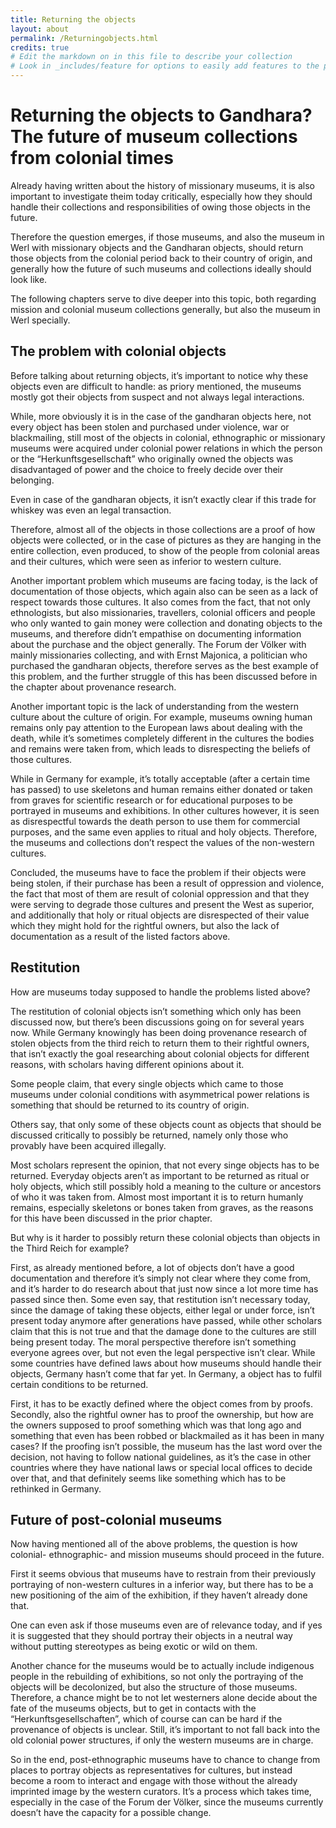 ```yaml
---
title: Returning the objects
layout: about
permalink: /Returningobjects.html
credits: true
# Edit the markdown on in this file to describe your collection
# Look in _includes/feature for options to easily add features to the page
---
```


# Returning the objects to Gandhara? The future of museum collections from colonial times
Already having written about the history of missionary museums, it is also important to investigate theim today critically, especially how they should handle their collections and responsibilities of owing those objects in the future. 

Therefore the question emerges, if those museums, and also the museum in Werl with missionary objects and the Gandharan objects, should return those objects from the colonial period back to their country of origin, and generally how the future of such museums and collections ideally should look like. 

The following chapters serve to dive deeper into this topic, both regarding mission and colonial museum collections generally, but also the museum in Werl specially. 

## The problem with colonial objects 
Before talking about returning objects, it’s important to notice why these objects even are difficult to handle: as priory mentioned, the museums mostly got their objects from suspect and not always legal interactions. 

While, more obviously it is in the case of the gandharan objects here, not every object has been stolen and purchased under violence, war or blackmailing, still most of the objects in colonial, ethnographic or missionary museums were acquired under colonial power relations in which the person or the “Herkunftsgesellschaft” who originally owned the objects was disadvantaged of power and the choice to freely decide over their belonging. 

Even in case of the gandharan objects, it isn’t exactly clear if this trade for whiskey was even an legal transaction. 

Therefore, almost all of the objects in those collections are a proof of how objects were collected, or in the case of pictures as they are hanging in the entire collection, even produced, to show of the people from colonial areas and their cultures, which were seen as inferior to western culture. 

Another important problem which museums are facing today, is the lack of documentation of those objects, which again also can be seen as a lack of respect towards those cultures. It also comes from the fact, that not only ethnologists, but also missionaries, travellers, colonial officers and people who only wanted to gain money were collection and donating objects to the museums, and therefore didn’t empathise on documenting information about the purchase and the object generally. The Forum der Völker with mainly missionaries collecting, and with Ernst Majonica, a politician who purchased the gandharan objects, therefore serves as the best example of this problem, and the further struggle of this has been discussed before in the chapter about provenance research.

Another important topic is the lack of understanding from the western culture about the culture of origin. For example, museums owning human remains only pay attention to the European laws about dealing with the death, while it’s sometimes completely different in the cultures the bodies and remains were taken from, which leads to disrespecting the beliefs of those cultures.

While in Germany for example, it’s totally acceptable (after a certain time has passed) to use skeletons and human remains either donated or taken from graves for scientific research or for educational purposes to be portrayed in museums and exhibitions. In other cultures however, it is seen as disrespectful towards the death person to use them for commercial purposes, and the same even applies to ritual and holy objects. Therefore, the museums and collections don’t respect the values of the non-western cultures.

Concluded, the museums have to face the problem if their objects were being stolen, if their purchase has been a result of oppression and violence, the fact that most of them are result of colonial oppression and that they were serving to degrade those cultures and present the West as superior, and additionally that holy or ritual objects are disrespected of their value which they might hold for the rightful owners, but also the lack of documentation as a result of the listed factors above.

## Restitution
How are museums today supposed to handle the problems listed above? 

The restitution of colonial objects isn’t something which only has been discussed now, but there’s been discussions going on for several years now. While Germany knowingly has been doing provenance research of stolen objects from the third reich to return them to their rightful owners, that isn’t exactly the goal researching about colonial objects for different reasons, with scholars having different opinions about it. 

Some people claim, that every single objects which came to those museums under colonial conditions with asymmetrical power relations is something that should be returned to its country of origin. 

Others say, that only some of these objects count as objects that should be discussed critically to possibly be returned, namely only those who provably have been acquired illegally. 

Most scholars represent the opinion, that not every singe objects has to be returned. Everyday objects aren’t as important to be returned as ritual or holy objects, which still possibly hold a meaning to the culture or ancestors of who it was taken from. 
Almost most important it is to return humanly remains, especially skeletons or bones taken from graves, as the reasons for this have been discussed in the prior chapter.

But why is it harder to possibly return these colonial objects than objects in the Third Reich for example? 

First, as already mentioned before, a lot of objects don’t have a good documentation and therefore it’s simply not clear where they come from, and it’s harder to do research about that just now since a lot more time has passed since then. Some even say, that restitution isn’t necessary today, since the damage of taking these objects, either legal or under force, isn’t present today anymore after generations have passed, while other scholars claim that this is not true and that the damage done to the cultures are still being present today. 
The moral perspective therefore isn’t something everyone agrees over, but not even the legal perspective isn’t clear. 
While some countries have defined laws about how museums should handle their objects, Germany hasn’t come that far yet. In Germany, a object has to fulfil certain conditions to be returned. 

First, it has to be exactly defined where the object comes from by proofs. Secondly, also the rightful owner has to proof the ownership, but how are the owners supposed to proof something which was that long ago and something that even has been robbed or blackmailed as it has been in many cases? If the proofing isn’t possible, the museum has the last word over the decision, not having to follow national guidelines, as it’s the case in other countries where they have national laws or special local offices to decide over that, and that definitely seems like something which has to be rethinked in Germany.

## Future of post-colonial museums
Now having mentioned all of the above problems, the question is how colonial- ethnographic- and mission museums should proceed in the future. 

First it seems obvious that museums have to restrain from their previously portraying of non-western cultures in a inferior way, but there has to be a new positioning of the aim of the exhibition, if they haven’t already done that. 

One can even ask if those museums even are of relevance today, and if yes it is suggested that they should portray their objects in a neutral way without putting stereotypes as being exotic or wild on them. 

Another chance for the museums would be to actually include indigenous people in the rebuilding of exhibitions, so not only the portraying of the objects will be decolonized, but also the structure of those museums. Therefore, a chance might be to not let westerners alone decide about the fate of the museums objects, but to get in contacts with the “Herkunftsgesellschaften”, which of course can can be hard if the provenance of objects is unclear. Still, it’s important to not fall back into the old colonial power structures, if only the western museums are in charge.

So in the end, post-ethnographic museums have to chance to change from places to portray objects as representatives for cultures, but instead become a room to interact and engage with those without the already imprinted image by the western curators. It’s a process which takes time, especially in the case of the Forum der Völker, since the museums currently doesn’t have the capacity for a possible change.
